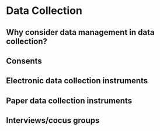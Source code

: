# Data Collection

## Why consider data management in data collection?

## Consents

## Electronic data collection instruments

## Paper data collection instruments

## Interviews/cocus groups
